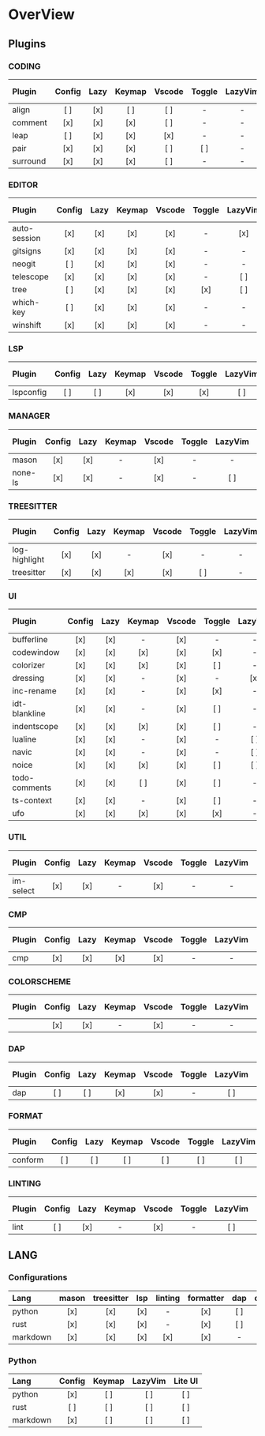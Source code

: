# OverView

## Plugins

### CODING

| Plugin   | Config | Lazy | Keymap | Vscode | Toggle | LazyVim | Lite UI |
| :------- | :----: | :--: | :----: | :----: | :----: | :-----: | :-----: |
| align    |  [ ]   | [x]  |  [ ]   |  [ ]   |   -    |    -    |    -    |
| comment  |  [x]   | [x]  |  [x]   |  [ ]   |   -    |    -    |    -    |
| leap     |  [ ]   | [x]  |  [x]   |  [x]   |   -    |    -    |    -    |
| pair     |  [x]   | [x]  |  [x]   |  [ ]   |  [ ]   |    -    |    -    |
| surround |  [x]   | [x]  |  [x]   |  [ ]   |   -    |    -    |    -    |

### EDITOR

| Plugin       | Config | Lazy | Keymap | Vscode | Toggle | LazyVim | Lite UI |
| :----------- | :----: | :--: | :----: | :----: | :----: | :-----: | :-----: |
| auto-session |  [x]   | [x]  |  [x]   |  [x]   |   -    |   [x]   |   [ ]   |
| gitsigns     |  [x]   | [x]  |  [x]   |  [x]   |   -    |    -    |   [ ]   |
| neogit       |  [ ]   | [x]  |  [x]   |  [x]   |   -    |    -    |    -    |
| telescope    |  [x]   | [x]  |  [x]   |  [x]   |   -    |   [ ]   |   [ ]   |
| tree         |  [ ]   | [x]  |  [x]   |  [x]   |  [x]   |   [ ]   |   [ ]   |
| which-key    |  [ ]   | [x]  |  [x]   |  [x]   |   -    |    -    |    -    |
| winshift     |  [x]   | [x]  |  [x]   |  [x]   |   -    |    -    |    -    |

### LSP

| Plugin    | Config | Lazy | Keymap | Vscode | Toggle | LazyVim | Lite UI |
| :-------- | :----: | :--: | :----: | :----: | :----: | :-----: | :-----: |
| lspconfig |  [ ]   | [ ]  |  [x]   |  [x]   |  [x]   |   [ ]   |   [ ]   |

### MANAGER

| Plugin  | Config | Lazy | Keymap | Vscode | Toggle | LazyVim | Lite UI |
| :------ | :----: | :--: | :----: | :----: | :----: | :-----: | :-----: |
| mason   |  [x]   | [x]  |   -    |  [x]   |   -    |    -    |   [ ]   |
| none-ls |  [x]   | [x]  |   -    |  [x]   |   -    |   [ ]   |    -    |

### TREESITTER

| Plugin        | Config | Lazy | Keymap | Vscode | Toggle | LazyVim | Lite UI |
| :------------ | :----: | :--: | :----: | :----: | :----: | :-----: | :-----: |
| log-highlight |  [x]   | [x]  |   -    |  [x]   |   -    |    -    |    -    |
| treesitter    |  [x]   | [x]  |  [x]   |  [x]   |  [ ]   |    -    |    -    |

### UI

| Plugin        | Config | Lazy | Keymap | Vscode | Toggle | LazyVim | Lite UI |
| :------------ | :----: | :--: | :----: | :----: | :----: | :-----: | :-----: |
| bufferline    |  [x]   | [x]  |   -    |  [x]   |   -    |    -    |   [ ]   |
| codewindow    |  [x]   | [x]  |  [x]   |  [x]   |  [x]   |    -    |    -    |
| colorizer     |  [x]   | [x]  |  [x]   |  [x]   |  [ ]   |    -    |    -    |
| dressing      |  [x]   | [x]  |   -    |  [x]   |   -    |   [x]   |    -    |
| inc-rename    |  [x]   | [x]  |   -    |  [x]   |  [x]   |    -    |    -    |
| idt-blankline |  [x]   | [x]  |   -    |  [x]   |  [ ]   |    -    |    -    |
| indentscope   |  [x]   | [x]  |  [x]   |  [x]   |  [ ]   |    -    |    -    |
| lualine       |  [x]   | [x]  |   -    |  [x]   |   -    |   [ ]   |   [ ]   |
| navic         |  [x]   | [x]  |   -    |  [x]   |   -    |   [ ]   |   [ ]   |
| noice         |  [x]   | [x]  |  [x]   |  [x]   |  [ ]   |   [ ]   |   [ ]   |
| todo-comments |  [x]   | [x]  |  [ ]   |  [x]   |  [ ]   |    -    |   [ ]   |
| ts-context    |  [x]   | [x]  |   -    |  [x]   |  [ ]   |    -    |    -    |
| ufo           |  [x]   | [x]  |  [x]   |  [x]   |  [x]   |    -    |   [ ]   |

### UTIL

| Plugin    | Config | Lazy | Keymap | Vscode | Toggle | LazyVim | Lite UI |
| :-------- | :----: | :--: | :----: | :----: | :----: | :-----: | :-----: |
| im-select |  [x]   | [x]  |   -    |  [x]   |   -    |    -    |    -    |

### CMP

| Plugin | Config | Lazy | Keymap | Vscode | Toggle | LazyVim | Lite UI |
| :----- | :----: | :--: | :----: | :----: | :----: | :-----: | :-----: |
| cmp    |  [x]   | [x]  |  [x]   |  [x]   |   -    |    -    |   [ ]   |

### COLORSCHEME

| Plugin | Config | Lazy | Keymap | Vscode | Toggle | LazyVim | Lite UI |
| :----- | :----: | :--: | :----: | :----: | :----: | :-----: | :-----: |
|        |  [x]   | [x]  |   -    |  [x]   |   -    |    -    |    -    |

### DAP

| Plugin | Config | Lazy | Keymap | Vscode | Toggle | LazyVim | Lite UI |
| :----- | :----: | :--: | :----: | :----: | :----: | :-----: | :-----: |
| dap    |  [ ]   | [ ]  |  [x]   |  [x]   |   -    |   [ ]   |   [ ]   |

### FORMAT

| Plugin  | Config | Lazy | Keymap | Vscode | Toggle | LazyVim | Lite UI |
| :------ | :----: | :--: | :----: | :----: | :----: | :-----: | :-----: |
| conform |  [ ]   | [ ]  |  [ ]   |  [ ]   |  [ ]   |   [ ]   |   [ ]   |

### LINTING

| Plugin | Config | Lazy | Keymap | Vscode | Toggle | LazyVim | Lite UI |
| :----- | :----: | :--: | :----: | :----: | :----: | :-----: | :-----: |
| lint   |  [ ]   | [x]  |   -    |  [x]   |   -    |   [ ]   |    -    |

## LANG

### Configurations

| Lang     | mason | treesitter | lsp | linting | formatter | dap | others |
| :------- | :---: | :--------: | :-: | :-----: | :-------: | :-: | :----: |
| python   |  [x]  |    [x]     | [x] |    -    |    [x]    | [ ] |  [ ]   |
| rust     |  [x]  |    [x]     | [x] |    -    |    [x]    | [ ] |  [ ]   |
| markdown |  [x]  |    [x]     | [x] |   [x]   |    [x]    |  -  |  [x]   |

### Python

| Lang     | Config | Keymap | LazyVim | Lite UI |
| :------- | :----: | :----: | :-----: | :-----: |
| python   |  [x]   |  [ ]   |   [ ]   |   [ ]   |
| rust     |  [ ]   |  [ ]   |   [ ]   |   [ ]   |
| markdown |  [x]   |  [ ]   |   [ ]   |   [ ]   |
